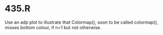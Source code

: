 # 435.R

Use an adp plot to illustrate that Colormap(), soon to be called colormap(),
misses bottom colour, if n=1 but not otherwise.

